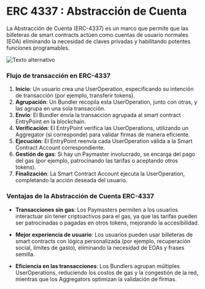 # ERC 4337 : Abstracción de Cuenta

La Abstracción de Cuenta (ERC-4337) es un marco que permite que las billeteras de smart contracts actúen como cuentas de usuario normales (EOA) eliminando la necesidad de claves privadas y habilitando potentes funciones programables.

![Texto alternativo](/img/AA2.png)

### Flujo de transacción en ERC-4337
1. **Inicio**: Un usuario crea una UserOperation, especificando su intención de transacción (por ejemplo, transferir tokens).
2. **Agrupación**: Un Bundler recopila esta UserOperation, junto con otras, y las agrupa en una sola transacción.
3. **Envío**: El Bundler envía la transacción agrupada al smart contract EntryPoint en la blockchain.
4. **Verificación**: El EntryPoint verifica las UserOperations, utilizando un Aggregator (si corresponde) para validar firmas de manera eficiente.
5. **Ejecución**: El EntryPoint reenvía cada UserOperation válida a la Smart Contract Account correspondiente.
6. **Gestión de gas**: Si hay un Paymaster involucrado, se encarga del pago del gas (por ejemplo, patrocinando las tarifas o aceptando otros tokens).
7. **Finalización**: La Smart Contract Account ejecuta la UserOperation, completando la acción deseada del usuario.

### Ventajas de la Abstracción de Cuenta ERC-4337
- **Transacciones sin gas**: Los Paymasters permiten a los usuarios interactuar sin tener criptoactivos para el gas, ya que las tarifas pueden ser patrocinadas o pagadas en otros tokens, mejorando la accesibilidad.

- **Mejor experiencia de usuario**: Los usuarios pueden usar billeteras de smart contracts con lógica personalizada (por ejemplo, recuperación social, límites de gasto), eliminando la necesidad de EOAs y frases semilla.

- **Eficiencia en las transacciones**: Los Bundlers agrupan múltiples UserOperations, reduciendo los costos de gas y la congestión de la red, mientras que los Aggregators optimizan la validación de firmas. 